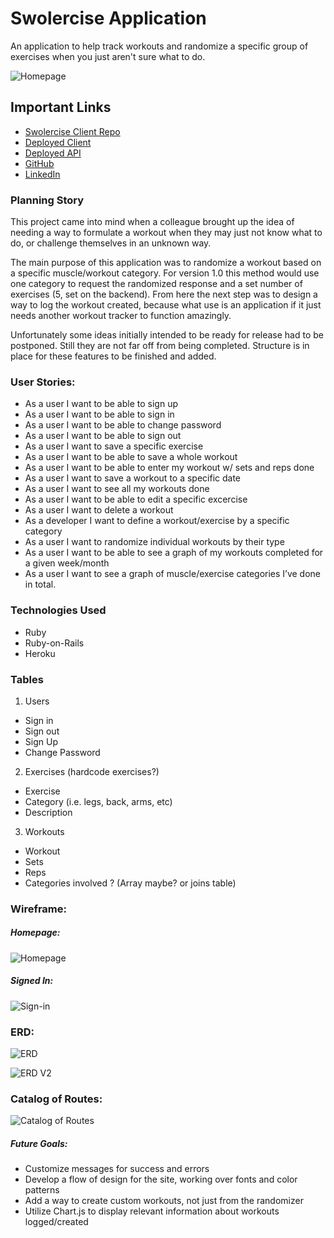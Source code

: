 # Swolercise Application

An application to help track workouts and randomize a specific group of exercises when you just aren't sure what to do.

![Homepage](https://i.imgur.com/ecW5cK2.png?1)

## Important Links

-  [Swolercise Client Repo](https://github.com/ssolmonson/workout-client)
-  [Deployed Client](https://ssolmonson.github.io/workout-client/)
-  [Deployed API](https://ancient-springs-50859.herokuapp.com/)
-  [GitHub](https://github.com/ssolmonson)
-  [LinkedIn](https://www.linkedin.com/in/scottsolmonson/)

### Planning Story

This project came into mind when a colleague brought up the idea of needing a way to formulate a workout when they may just not know what to do, or challenge themselves in an unknown way.

The main purpose of this application was to randomize a workout based on a specific muscle/workout category. For version 1.0 this method would use one category to request the randomized response and a set number of exercises (5, set on the backend). From here the next step was to design a way to log the workout created, because what use is an application if it just needs another workout tracker to function amazingly.

Unfortunately some ideas initially intended to be ready for release had to be postponed. Still they are not far off from being completed. Structure is in place for these features to be finished and added.

### User Stories:

-   As a user I want to be able to sign up
-   As a user I want to be able to sign in
-   As a user I want to be able to change password
-   As a user I want to be able to sign out
-   As a user I want to save a specific exercise
-   As a user I want to be able to save a whole workout
-   As a user I want to be able to enter my workout w/ sets and reps done
-   As a user I want to save a workout to a specific date
-   As a user I want to see all my workouts done
-   As a user I want to be able to edit a specific excercise
-   As a user I want to delete a workout
-   As a developer I want to define a workout/exercise by a specific category
-   As a user I want to randomize individual workouts by their type
-   As a user I want to be able to see a graph of my workouts completed for a given week/month
-   As a user I want to see a graph of muscle/exercise categories I’ve done in total.

### Technologies Used

-  Ruby
-  Ruby-on-Rails
-  Heroku

### Tables

1.  Users
-   Sign in
-   Sign out
-   Sign Up
-   Change Password
2.  Exercises (hardcode exercises?)
-   Exercise
-   Category (i.e. legs, back, arms, etc)
-   Description
3.  Workouts
-   Workout
-   Sets
-   Reps
-   Categories involved ? (Array maybe? or joins table)

### Wireframe:

##### Homepage:
![Homepage](https://media.git.generalassemb.ly/user/24794/files/04da2900-61e6-11ea-9c09-68dc2a39e9a6)

##### Signed In:
![Sign-in](https://media.git.generalassemb.ly/user/24794/files/11f71800-61e6-11ea-92f3-56888a0b6ab3)


### ERD:

![ERD](https://media.git.generalassemb.ly/user/24794/files/04409300-61e4-11ea-9728-c636b776e416)

![ERD V2](https://i.imgur.com/olWxgS7.jpg?1)

### Catalog of Routes:

![Catalog of Routes](https://i.imgur.com/oRaPWqk.png)

##### Future Goals:

- Customize messages for success and errors
- Develop a flow of design for the site, working over fonts and color patterns
- Add a way to create custom workouts, not just from the randomizer
- Utilize Chart.js to display relevant information about workouts logged/created
